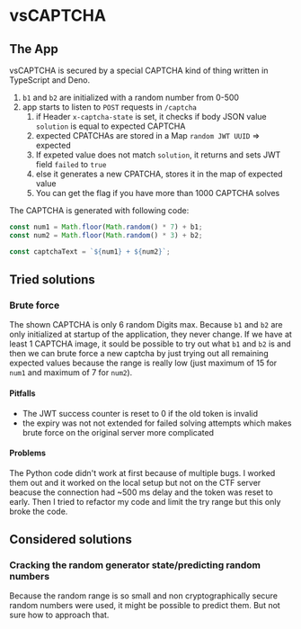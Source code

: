 # vsCAPTCHA

## The App
vsCAPTCHA is secured by a special CAPTCHA kind of thing written in TypeScript and Deno.

1. `b1` and `b2` are initialized with a random number from 0-500
2. app starts to listen to `POST` requests in `/captcha`
	1.  if Header `x-captcha-state` is set, it checks if body JSON value `solution` is equal to expected CAPTCHA
	2. expected CPATCHAs are stored in a Map `random JWT UUID` => expected
	3. If expeted value does not match `solution`, it returns and sets JWT field `failed` to `true`
	4. else it generates a new CPATCHA, stores it in the map of expected value
	5. You can get the flag if you have more than 1000 CAPTCHA solves

The CAPTCHA is generated with following code:

```typescript
const num1 = Math.floor(Math.random() * 7) + b1;
const num2 = Math.floor(Math.random() * 3) + b2;

const captchaText = `${num1} + ${num2}`;
```

## Tried solutions
### Brute force
The shown CAPTCHA is only 6 random Digits max. Because `b1` and `b2` are only initialized at startup of the application, they never change. If we have at least 1 CAPTCHA image, it sould be possible to try out what `b1` and `b2` is and then we can brute force a new captcha by just trying out all remaining expected values because the range is really low (just maximum of 15 for `num1` and maximum of 7 for `num2`).

#### Pitfalls
- The JWT success counter is reset to 0 if the old token is invalid
- the expiry was not not extended for failed solving attempts which makes brute force on the original server more complicated

#### Problems
The Python code didn't work at first because of multiple bugs. I worked them out and it worked on the local setup but not on the CTF server beacuse the connection had ~500 ms delay and the token was reset to early. Then I tried to refactor my code and limit the try range but this only broke the code.

## Considered solutions

### Cracking the random generator state/predicting random numbers
Because the random range is so small and non cryptographically secure random numbers were used, it might be possible to predict them. But not sure how to approach that.